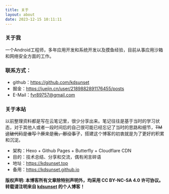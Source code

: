 ```yaml
---
title: 关于
layout: about
date: 2023-12-15 10:11:11
---
```


### 关于我
一个Android工程师，多年应用开发和系统开发以及摸鱼经验，目前从事应用沙箱和网络安全方面的工作。

### 联系方式：
* github：https://github.com/kdsunset
* 掘金：https://juejin.cn/user/2189882891176455/posts
* E-Mail：<fyr89757@gmail.com>

### 关于本站
以前整理资料都是写在云笔记里，很少分享出来。笔记往往是基于当时的学习状态，对于其他人或者一段时间后的自己很可能已经忘记了当时的思路和细节，~~TM这破代码是谁写？原来是我，那没事了~~，搭建这个博客的初衷就是为了更好的积累和沉淀。
* 架构：Hexo + Github Pages + Butterfly + Cloudflare CDN
* 目的：技术总结、分享和交流，偶有闲言碎语
* 地址：https://kdsunset.top
* 备用：https://kdsunset.github.io

**版权声明: 本博客所有文章除特别声明外，均采用 CC BY-NC-SA 4.0 许可协议。转载请注明来自 [kdsunset](https://kdsunset.top) 的个人博客！**